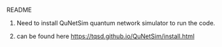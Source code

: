 README

1. Need to install QuNetSim quantum network simulator to run the code.

2. can be found here https://tqsd.github.io/QuNetSim/install.html